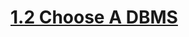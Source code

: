 # [1.2 Choose A DBMS](https://learning.oreilly.com/videos/learning-sql/9780134193700/9780134193700-LSQL_01_02/)
